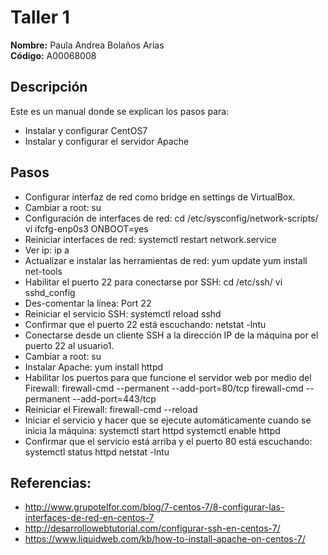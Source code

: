 # Taller 1

**Nombre:** Paula Andrea Bolaños Arias  
**Código:** A00068008

## Descripción
Este es un manual donde se explican los pasos para:
* Instalar y configurar CentOS7
* Instalar y configurar el servidor Apache

## Pasos
* Configurar interfaz de red como bridge en settings de VirtualBox.
* Cambiar a root:
  su
* Configuración de interfaces de red:
  cd /etc/sysconfig/network-scripts/
  vi ifcfg-enp0s3 
  ONBOOT=yes
* Reiniciar interfaces de red:
  systemctl restart network.service
* Ver ip:
  ip a
* Actualizar e instalar las herramientas de red:
  yum update
  yum install net-tools
* Habilitar el puerto 22 para conectarse por SSH:
  cd /etc/ssh/
  vi sshd_config 
* Des-comentar la línea: Port 22
* Reiniciar el servicio SSH:
  systemctl reload sshd
* Confirmar que el puerto 22 está escuchando:
  netstat -lntu
* Conectarse desde un cliente SSH a la dirección IP de la máquina por el puerto 22 al usuario1.
* Cambiar a root:
  su
* Instalar Apache:
  yum install httpd
* Habilitar los puertos para que funcione el servidor web por medio del Firewall:
  firewall-cmd --permanent --add-port=80/tcp
  firewall-cmd --permanent --add-port=443/tcp
* Reiniciar el Firewall:
  firewall-cmd --reload
* Iniciar el servicio y hacer que se ejecute automáticamente cuando se inicia la máquina:
  systemctl start httpd
  systemctl enable httpd
* Confirmar que el servicio está arriba y el puerto 80 está escuchando:
  systemctl status httpd
  netstat -lntu

## Referencias:
* http://www.grupotelfor.com/blog/7-centos-7/8-configurar-las-interfaces-de-red-en-centos-7 
* http://desarrollowebtutorial.com/configurar-ssh-en-centos-7/ 
* https://www.liquidweb.com/kb/how-to-install-apache-on-centos-7/


